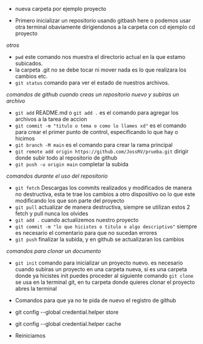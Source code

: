 - nueva carpeta por ejemplo proyecto

- Primero inicializar un repositorio usando gitbash here
o podemos usar otra terminal obaviamente dirigiendonos a la carpeta con cd
ejemplo cd proyecto

_otros_
- `pwd` este comando nos muestra el directorio actual en la que estamo subicados.
- la carpeta .git no se debe tocar ni mover nada es lo que realizara los cambios etc.
- `git status` comando para ver el estado de nuestros archivos.

_comandos de github cuando creas un repositorio nuevo y subiras un archivo_
- `git add` README.md o `git add .` es el comando para agregar los archivos a la tarea de accion 
- `git commit -m "titulo o tema o como lo llames xd"` es el comando para crear el primer punto de control, especificando lo que hay o hicimos
- `git branch -M main` es el comando para crear la rama principal
- `git remote add origin https://github.com/JossRV/prueba.git` dirigir donde subir todo al repositorio de github
- `git push -u origin main` completar la subida

_comandos durante el uso del repositorio_
- `git fetch` Descargas los commits realizados y modificados de manera no destructiva, esta te trae los cambios a otro dispositivo
oo lo que este modificando los que son parte del proyecto
- `git pull` actualizar de manera destructiva, siempre se utilizan estos 2 fetch y pull nunca los olvides
- `git add .` cuando actualizemos nuestro proyecto
- `git commit -m "lo que hicistes o titulo o algo descriptivo"` siempre es necesario el comentario para que no sucedan errores
- `git push` finalizar la subida, y en github se actualizaran los cambios

_comandos para clonar un documento_
- `git init` comando para inicializar un proyecto nuevo. es necesario cuando subiras un proyecto en una carpeta nueva, 
si es una carpeta donde ya hicistes init puedes proceder al siguiente comando
`git clone` se usa en la terminal git, en tu carpeta donde quieres clonar el proyecto abres la terminal

- Comandos para que ya no te pida de nuevo el registro de github
- git config --global credential.helper store
- git config --global credential.helper cache
- Reiniciamos